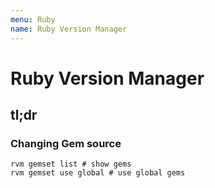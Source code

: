 ```yaml
---
menu: Ruby
name: Ruby Version Manager
---
```


# Ruby Version Manager

## tl;dr

### Changing Gem source

```shell
rvm gemset list # show gems
rvm gemset use global # use global gems
```
